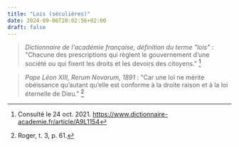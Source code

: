 ```yaml
---
title: "Lois (séculières)"
date: 2024-09-06T20:02:56+02:00
draft: false
---
```



> *Dictionnaire de l'académie française, définition du terme "lois"* : "Chacune des prescriptions qui règlent le gouvernement d’une société ou qui fixent les droits et les devoirs des citoyens." [^1]

[^1]: Consulté le 24 oct. 2021. https://www.dictionnaire-academie.fr/article/A9L1154

> *Pape Léon XIII, Rerum Novarum, 1891* : "Car une loi ne mérite obéissance qu’autant qu’elle est conforme à la droite raison et à la loi éternelle de Dieu." [^2]

[^2]: Roger, t. 3, p. 61.

